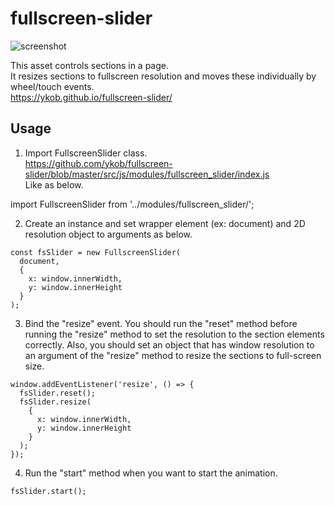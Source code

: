 # fullscreen-slider

![screenshot](screenshot.gif)

This asset controls sections in a page.  
It resizes sections to fullscreen resolution and moves these individually by wheel/touch events.  
https://ykob.github.io/fullscreen-slider/

## Usage

1. Import FullscreenSlider class.  
https://github.com/ykob/fullscreen-slider/blob/master/src/js/modules/fullscreen_slider/index.js  
Like as below.

import FullscreenSlider from '../modules/fullscreen_slider/';

2. Create an instance and set wrapper element (ex: document) and 2D resolution object to arguments as below.

```
const fsSlider = new FullscreenSlider(
  document,
  {
    x: window.innerWidth,
    y: window.innerHeight
  }
);
```

3. Bind the "resize" event. You should run the "reset" method before running the "resize" method to set the resolution to the section elements correctly. Also, you should set an object that has window resolution to an argument of the "resize" method to resize the sections to full-screen size.

```
window.addEventListener('resize', () => {
  fsSlider.reset();
  fsSlider.resize(
    {
      x: window.innerWidth,
      y: window.innerHeight
    }
  );
});
```

4. Run the "start" method when you want to start the animation.

```
fsSlider.start();
```
